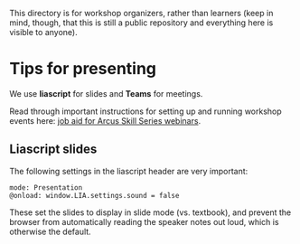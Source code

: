 This directory is for workshop organizers, rather than learners (keep in mind, though, that this is still a public repository and everything here is visible to anyone).

# Tips for presenting

We use **liascript** for slides and **Teams** for meetings. 

Read through important instructions for setting up and running workshop events here: [job aid for Arcus Skill Series webinars](https://chop365.sharepoint.com/:w:/r/teams/RSCH-Arcus/Shared%20Documents/Arcus%20Drive/Education/Arcus_Internal_Education/SQL%20Synchronous%20Series/job%20aid%20for%20setting%20up%20Arcus%20Skill%20Series%20webinars.docx?d=w0c203230b36d4df9b50c0cee9038c938&csf=1&web=1&e=SGkPwe).

## Liascript slides

The following settings in the liascript header are very important: 

```
mode: Presentation
@onload: window.LIA.settings.sound = false
```

These set the slides to display in slide mode (vs. textbook), and prevent the browser from automatically reading the speaker notes out loud, which is otherwise the default.
